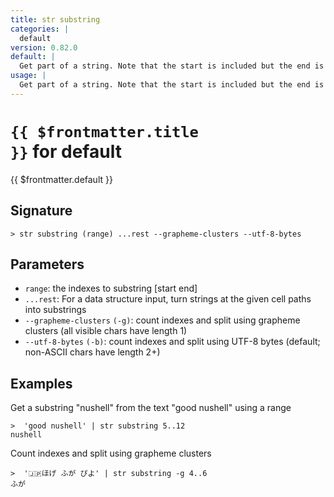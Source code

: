 ```yaml
---
title: str substring
categories: |
  default
version: 0.82.0
default: |
  Get part of a string. Note that the start is included but the end is excluded, and that the first character of a string is index 0.
usage: |
  Get part of a string. Note that the start is included but the end is excluded, and that the first character of a string is index 0.
---
```


# <code>{{ $frontmatter.title }}</code> for default

<div class='command-title'>{{ $frontmatter.default }}</div>

## Signature

```> str substring (range) ...rest --grapheme-clusters --utf-8-bytes```

## Parameters

 -  `range`: the indexes to substring [start end]
 -  `...rest`: For a data structure input, turn strings at the given cell paths into substrings
 -  `--grapheme-clusters` `(-g)`: count indexes and split using grapheme clusters (all visible chars have length 1)
 -  `--utf-8-bytes` `(-b)`: count indexes and split using UTF-8 bytes (default; non-ASCII chars have length 2+)

## Examples

Get a substring "nushell" from the text "good nushell" using a range
```shell
>  'good nushell' | str substring 5..12
nushell
```

Count indexes and split using grapheme clusters
```shell
>  '🇯🇵ほげ ふが ぴよ' | str substring -g 4..6
ふが
```

